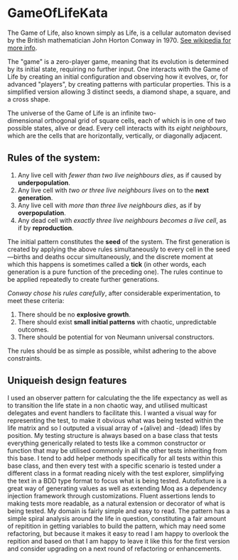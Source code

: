 # GameOfLifeKata
The Game of Life, also known simply as Life, is a cellular automaton devised by the British mathematician John Horton Conway in 1970.  [See wikipedia for more info](https://en.wikipedia.org/wiki/Conway_Game_of_Life).

The "game" is a zero-player game, meaning that its evolution is determined by its initial state, requiring no further input. One interacts with the Game of Life by creating an initial configuration and observing how it evolves, or, for advanced "players", by creating patterns with particular properties. This is a simplified version allowing 3 distinct seeds, a diamond shape, a square, and a cross shape.

The universe of the Game of Life is an infinite two-dimensional orthogonal grid of square cells, each of which is in one of two possible states, alive or dead. Every cell interacts with its *eight neighbours*, which are the cells that are horizontally, vertically, or diagonally adjacent. 

## Rules of the system:
1. Any live cell with *fewer than two live neighbours dies*, as if caused by **underpopulation**.
2. Any live cell with *two or three live neighbours lives* on to the **next generation**.
3. Any live cell with *more than three live neighbours dies*, as if by **overpopulation**.
4. Any dead cell with *exactly three live neighbours becomes a live cell*, as if by **reproduction**.

The initial pattern constitutes the **seed** of the system. The first generation is created by applying the above rules simultaneously to every cell in the seed—births and deaths occur simultaneously, and the discrete moment at which this happens is sometimes called a **tick** (in other words, each generation is a pure function of the preceding one). The rules continue to be applied repeatedly to create further generations.

*Conway chose his rules carefully*, after considerable experimentation, to meet these criteria:
1. There should be no **explosive growth**.
2. There should exist **small initial patterns** with chaotic, unpredictable outcomes.
3. There should be potential for von Neumann universal constructors.

The rules should be as simple as possible, whilst adhering to the above constraints.

## Uniqueish design features
I used an observer pattern for calculating the the life expectancy as well as to transition the life state in a non chaotic way, and utilised multicast delegates and event handlers to facilitate this.
I wanted a visual way for representing the test, to make it obvious what was being tested within the life matrix and so I outputed a visual array of +(alive) and -(dead) lifes by position.
My testing structure is always based on a base class that tests everything generically related to tests like a common constructor or function that may be utilised commonly in all the other tests inheriting from this base. I tend to add helper methods specifically for all tests within this base class, and then every test with a specific scenario is tested under a different class in a format reading nicely with the test explorer, simplifying the text in a BDD type format to focus what is being tested.
Autofixture is a great way of generating values as well as extending Moq as a dependency injection framework through customizations.
Fluent assertions lends to making tests more readable, as a natural extension or decorator of what is being tested.
My domain is fairly simple and easy to read. The pattern has a simple spiral analysis around the life in question, constituting a fair amount of repitition in getting variables to build the pattern, which may need some refactoring, but because it makes it easy to read I am happy to overlook the repition and based on that I am happy to leave it like this for the first version and consider upgrading on a next round of refactoring or enhancements.